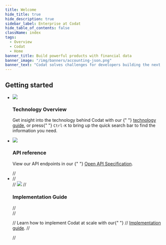 ```yaml
---
title: Welcome
hide_title: true
hide_description: true
sidebar_label: Enterprise at Codat
hide_table_of_contents: false
className: index
tags:
  - Overview
  - Codat
  - Home
banner_title: Build powerful products with financial data
banner_image: "/img/banners/accounting-json.png"
banner_text: "Codat solves challenges for developers building the next generation of financial products for small businesses."
---
```




## Getting started



<ul className="card-container">
 
  <li className="card animation-pulse">
    <div className="header">
      <img
        src="/img/wp-icons/accounting-2.png"
        className="mini-icon"
      />
      <h3>Technology Overview</h3>
    </div>
    <p>
      Get insight into the technology behind Codat with our {" "}
      <a href="/enterprise/tech-overview/intro">technology guide</a>, or press{" "}
      <code>Ctrl-K</code> to bring up the quick search bar to find the information
      you need.
    </p>
  </li>
  <li className="card dark hypercard">
    <div className="header">
      <img
        src="/img/wp-icons/Stack.png"
        className="mini-icon"
      />
      <h3>API reference</h3>
    </div>
    <p>
      View our API endpoints in our {" "}
      <a href="https://github.com/codatio/oas">Open API Specification</a>.
    </p>
  </li>
//    <li className="card">
//    <div className="header">
//      <img
//        src="/img/wp-icons/Bank.png"
//        className="mini-icon"
//      />
//      <h3>Implementation Guide</h3>
//    </div>
//    <p>
//      Learn how to implement Codat at scale with our{" "}
//      <a href="/enterprise/tech-implementation/getting-started">Implementation guide</a>.
//    </p>
//  </li>
</ul>
